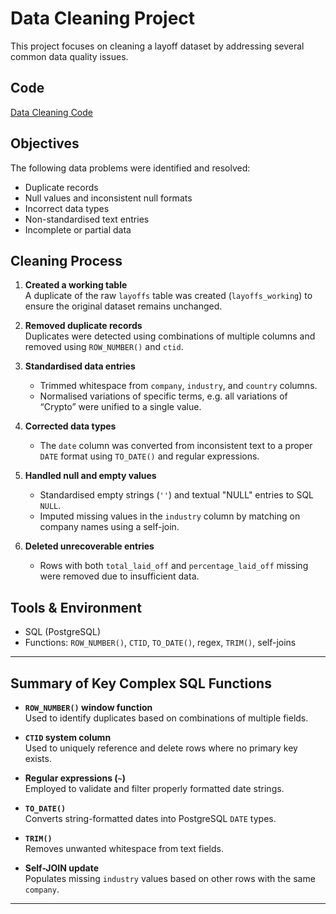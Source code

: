 # Data Cleaning Project

This project focuses on cleaning a layoff dataset by addressing several common data quality issues.

## Code

[Data Cleaning Code](data_cleaning.md)

## Objectives

The following data problems were identified and resolved:

- Duplicate records
- Null values and inconsistent null formats
- Incorrect data types
- Non-standardised text entries
- Incomplete or partial data

## Cleaning Process

1. **Created a working table**  
   A duplicate of the raw `layoffs` table was created (`layoffs_working`) to ensure the original dataset remains unchanged.

2. **Removed duplicate records**  
   Duplicates were detected using combinations of multiple columns and removed using `ROW_NUMBER()` and `ctid`.

3. **Standardised data entries**  
   - Trimmed whitespace from `company`, `industry`, and `country` columns.
   - Normalised variations of specific terms, e.g. all variations of “Crypto” were unified to a single value.
   
4. **Corrected data types**  
   - The `date` column was converted from inconsistent text to a proper `DATE` format using `TO_DATE()` and regular expressions.

5. **Handled null and empty values**  
   - Standardised empty strings (`''`) and textual "NULL" entries to SQL `NULL`.
   - Imputed missing values in the `industry` column by matching on company names using a self-join.

6. **Deleted unrecoverable entries**  
   - Rows with both `total_laid_off` and `percentage_laid_off` missing were removed due to insufficient data.

## Tools & Environment

- SQL (PostgreSQL)
- Functions: `ROW_NUMBER()`, `CTID`, `TO_DATE()`, regex, `TRIM()`, self-joins

---

## Summary of Key Complex SQL Functions

- **`ROW_NUMBER()` window function**  
  Used to identify duplicates based on combinations of multiple fields.

- **`CTID` system column**  
  Used to uniquely reference and delete rows where no primary key exists.

- **Regular expressions (`~`)**  
  Employed to validate and filter properly formatted date strings.

- **`TO_DATE()`**  
  Converts string-formatted dates into PostgreSQL `DATE` types.

- **`TRIM()`**  
  Removes unwanted whitespace from text fields.

- **Self-JOIN update**  
  Populates missing `industry` values based on other rows with the same `company`.

---

